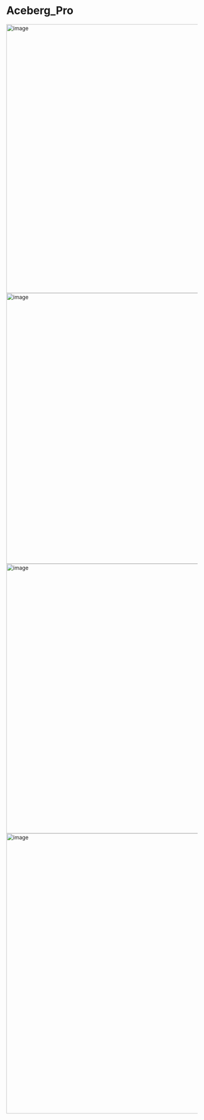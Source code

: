 # Aceberg_Pro

<img width="707" alt="image" src="https://github.com/user-attachments/assets/3749f251-265a-47f4-a999-d6bd57db28fb" />

<img width="712" alt="image" src="https://github.com/user-attachments/assets/f62d0235-9ca6-4b60-8d42-82435cbb9977" />

<img width="709" alt="image" src="https://github.com/user-attachments/assets/3e7c5e80-3256-49cc-8f50-aacafe9864d0" />

<img width="737" alt="image" src="https://github.com/user-attachments/assets/4b3bed53-4be3-427b-b128-cd483b464bf8" />
